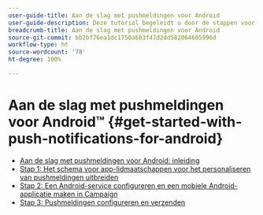 ```yaml
---
user-guide-title: Aan de slag met pushmeldingen voor Android
user-guide-description: Deze tutorial begeleidt u door de stappen voor het verzenden van pushmeldingen vanuit Adobe Campaign naar een Android-app.
breadcrumb-title: Aan de slag met pushmeldingen voor Android
source-git-commit: bb2bf76ea1dc1750a6b3f47d2dd582064605996d
workflow-type: ht
source-wordcount: '78'
ht-degree: 100%

---
```



# Aan de slag met pushmeldingen voor Android™ {#get-started-with-push-notifications-for-android}

+ [Aan de slag met pushmeldingen voor Android: inleiding](/help/tutorial-get-started-with-push-notifications-for-android/introduction.md)
+ [Stap 1: Het schema voor app-lidmaatschappen voor het personaliseren van pushmeldingen uitbreiden](/help/tutorial-get-started-with-push-notifications-for-android/extend-the-app-subscription-schema.md)
+ [Stap 2: Een Android-service configureren en een mobiele Android-applicatie maken in Campaign](/help/tutorial-get-started-with-push-notifications-for-android/configure-an-android-service-in-campaign.md)
+ [Stap 3: Pushmeldingen configureren en verzenden](/help/tutorial-get-started-with-push-notifications-for-android/configure-and-send-push-notifications.md)
